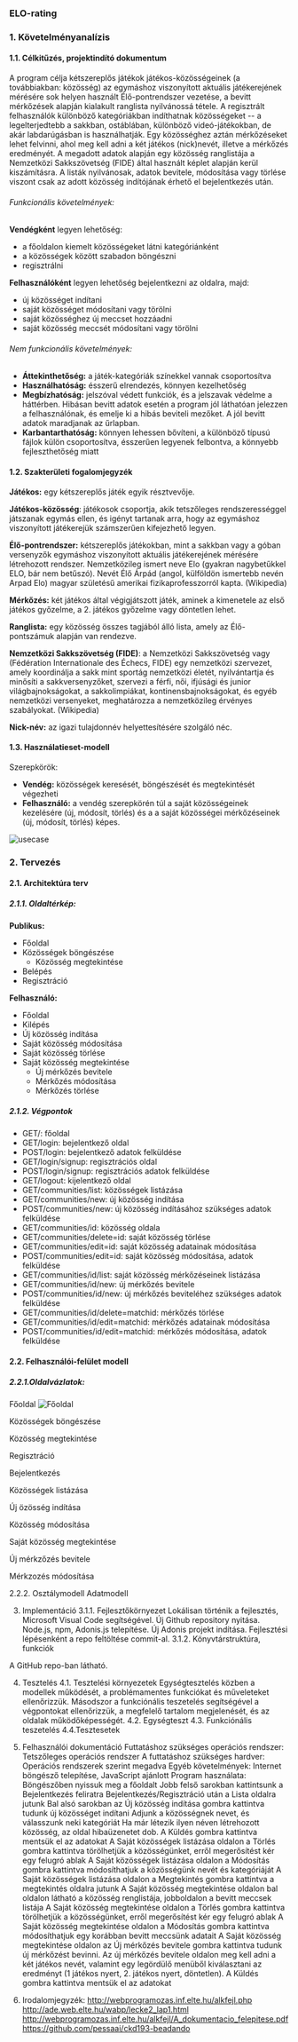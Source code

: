 ### ELO-rating

### 1. Követelményanalízis
#### 1.1. Célkitűzés, projektindító dokumentum
A program célja kétszereplős játékok játékos-közösségeinek (a továbbiakban: közösség) az egymáshoz viszonyított aktuális játékerejének mérésére sok helyen használt Élő-pontrendszer vezetése, a bevitt mérkőzések alapján kialakult ranglista nyilvánossá tétele. A regisztrált felhasználók különböző kategóriákban indíthatnak közösségeket -- a legelterjedtebb a sakkban, ostáblában, különböző videó-játékokban, de akár labdarúgásban is használhatják. Egy közösséghez aztán mérkőzéseket lehet felvinni, ahol meg kell adni a két játékos (nick)nevét, illetve a mérkőzés eredményét. A megadott adatok alapján egy közösség ranglistája a Nemzetközi Sakkszövetség (FIDE) által használt képlet alapján kerül kiszámításra. A listák nyilvánosak, adatok bevitele, módosítása vagy törlése viszont csak az adott közösség indítójának érhető el bejelentkezés után.
###### Funkcionális követelmények:
**Vendégként** legyen lehetőség:
* a főoldalon kiemelt közösségeket látni kategóriánként
* a közösségek között szabadon böngészni
* regisztrálni

**Felhasználóként** legyen lehetőség bejelentkezni az oldalra, majd:
* új közösséget indítani
* saját közösséget módosítani vagy törölni
* saját közösséghez új meccset hozzáadni
* saját közösség meccsét módosítani vagy törölni

###### Nem funkcionális követelmények:
* **Áttekinthetőség:** a játék-kategóriák színekkel vannak csoportosítva
* **Használhatóság:** ésszerű elrendezés, könnyen kezelhetőség
* **Megbízhatóság:** jelszóval védett funkciók, és a jelszavak védelme a háttérben. Hibásan bevitt adatok esetén a program jól láthatóan jelezzen a felhasználónak, és emelje ki a hibás beviteli mezőket. A jól bevitt adatok maradjanak az űrlapban.
* **Karbantarthatóság:** könnyen lehessen bővíteni, a különböző típusú fájlok külön csoportosítva, ésszerűen legyenek felbontva, a könnyebb fejleszthetőség miatt


#### 1.2. Szakterületi fogalomjegyzék
**Játékos:** egy kétszereplős játék egyik résztvevője.

**Játékos-közösség**: játékosok csoportja, akik tetszőleges rendszerességgel játszanak egymás ellen, és igényt tartanak arra, hogy az egymáshoz viszonyított játékerejük számszerűen kifejezhető legyen.

**Élő-pontrendszer:** kétszereplős játékokban, mint a sakkban vagy a góban versenyzők egymáshoz viszonyított aktuális játékerejének mérésére létrehozott rendszer.
Nemzetközileg ismert neve Elo (gyakran nagybetűkkel ELO, bár nem betűszó). Nevét Élő Árpád (angol, külföldön ismertebb nevén Arpad Elo) magyar születésű amerikai fizikaprofesszorról kapta. (Wikipedia)

**Mérkőzés:** két játékos által végigjátszott játék, aminek a kimenetele az első játékos győzelme, a 2. játékos győzelme vagy döntetlen lehet.

**Ranglista:** egy közösség összes tagjából álló lista, amely az Élő-pontszámuk alapján van rendezve.

**Nemzetközi Sakkszövetség (FIDE)**: a Nemzetközi Sakkszövetség vagy (Fédération Internationale des Échecs, FIDE) egy nemzetközi szervezet, amely koordinálja a sakk mint sportág nemzetközi életét, nyilvántartja és minősíti a sakkversenyzőket, szervezi a férfi, női, ifjúsági és junior világbajnokságokat, a sakkolimpiákat, kontinensbajnokságokat, és egyéb nemzetközi versenyeket, meghatározza a nemzetközileg érvényes szabályokat. (Wikipedia)

**Nick-név:** az igazi tulajdonnév helyettesítésére szolgáló néc.


#### 1.3. Használatieset-modell

Szerepkörök:

* **Vendég:** közösségek keresését, böngészését és megtekintését végezheti
* **Felhasználó:** a vendég szerepkörén túl a saját közösségeinek kezelésére (új, módosít, törlés) és a a saját közösségei mérkőzéseinek (új, módosít, törlés) képes. 


![usecase](/images/usecase.png "usecase")



### 2. Tervezés
#### 2.1. Architektúra terv
##### 2.1.1. Oldaltérkép:

**Publikus:**

* Főoldal
* Közösségek böngészése
	* Közösség megtekintése
* Belépés
* Regisztráció

**Felhasználó:**

- Főoldal
- Kilépés
- Új közösség indítása
- Saját közösség módosítása
- Saját közösség törlése
- Saját közösség megtekintése
	- Új mérkőzés bevitele
	- Mérkőzés módosítása
	- Mérkőzés törlése

##### 2.1.2. Végpontok
- GET/: főoldal
- GET/login: bejelentkező oldal
- POST/login: bejelentkező adatok felküldése
- GET/login/signup: regisztrációs oldal
- POST/login/signup: regisztrációs adatok felküldése
- GET/logout: kijelentkező oldal
- GET/communities/list: közösségek listázása
- GET/communities/new: új közösség indítása
- POST/communities/new: új közösség indításához szükséges adatok felküldése
- GET/communities/id: közösség oldala
- GET/communities/delete=id: saját közösség törlése
- GET/communities/edit=id: saját közösség adatainak módosítása
- POST/communities/edit=id: saját közösség módosítása, adatok felküldése
- GET/communities/id/list: saját közösség mérkőzéseinek listázása
- GET/communities/id/new: új mérkőzés bevitele
- POST/communities/id/new: új mérkőzés beviteléhez szükséges adatok felküldése
- GET/communities/id/delete=matchid: mérkőzés törlése
- GET/communities/id/edit=matchid: mérkőzés adatainak módosítása
- POST/communities/id/edit=matchid: mérkőzés módosítása, adatok felküldése

#### 2.2. Felhasználói-felület modell
##### 2.2.1.Oldalvázlatok:
Főoldal
![Főoldal](/images/Főoldal.png "Főoldal")

Közösségek böngészése



Közösség megtekintése




Regisztráció





Bejelentkezés


Közösségek listázása





Új özösség indítása


Közösség módosítása





Saját közösség megtekintése


Új mérkzőzés bevitele




Mérkzozés módosítása




2.2.2. Osztálymodell
Adatmodell



3. Implementáció
3.1.1. Fejlesztőkörnyezet
Lokálisan történik a fejlesztés, Microsoft Visual Code segítségével.
Új Github repository nyitása.
Node.js, npm, Adonis.js telepítése.
Új Adonis projekt indítása.
Fejlesztési lépésenként a repo feltöltése commit-al.
3.1.2. Könyvtárstruktúra, funkciók

A GitHub repo-ban látható.

4. Tesztelés
4.1. Tesztelési környezetek
Egységtesztelés közben a modellek működését, a problémamentes funkciókat és műveleteket ellenőrizzük. Másodszor a funkciónális teszetelés segítségével a végpontokat ellenőrizzük, a megfelelő tartalom megjelenését, és az oldalak működőképességét.
4.2. Egységteszt
4.3. Funkciónális teszetelés
4.4.Tesztesetek

5. Felhasználói dokumentáció
Futtatáshoz szükséges operációs rendszer: Tetszőleges operációs rendszer
A futtatáshoz szükséges hardver: Operációs rendszerek szerint megadva
Egyéb követelmények: Internet böngésző telepítése, JavaScript ajánlott
Program használata:
Böngészőben nyissuk meg a főoldalt
Jobb felső sarokban kattintsunk a Bejelentkezés feliratra
Bejelentkezés/Regisztráció után a Lista oldalra jutunk
Bal alsó sarokban az Új közösség indítása gombra kattintva tudunk új közösséget indítani
Adjunk a közösségnek nevet, és válasszunk neki kategóriát
Ha már létezik ilyen néven létrehozott közösség, az oldal hibaüzenetet dob.
A Küldés gombra kattintva mentsük el az adatokat
A Saját közösségek listázása oldalon a Törlés gombra kattintva törölhetjük a közösségünket, erről megerősítést kér egy felugró ablak
A Saját közösségek listázása oldalon a Módosítás gombra kattintva módosíthatjuk a közösségünk nevét és kategóriáját
A Saját közösségek listázása oldalon a Megtekintés gombra kattintva a megtekintés oldalra jutunk
A Saját közösség megtekintése oldalon bal oldalon látható a közösség renglistája, jobboldalon a bevitt meccsek listája
A Saját közösség megtekintése oldalon a Törlés gombra kattintva törölhetjük a közösségünket, erről megerősítést kér egy felugró ablak
A Saját közösség megtekintése oldalon a Módosítás gombra kattintva módosíthatjuk egy korábban bevitt meccsünk adatait
A Saját közösség megtekintése oldalon az Új mérkőzés bevitele gombra kattintva tudunk új mérkőzést bevinni.
Az új mérkőzés bevitele oldalon meg kell adni a két játékos nevét, valamint egy legördülő menüből kiválasztani az eredményt (1 játékos nyert, 2. játékos nyert, döntetlen). 
A Küldés gombra kattintva mentsük el az adatokat

6. Irodalomjegyzék:
http://webprogramozas.inf.elte.hu/alkfejl.php
http://ade.web.elte.hu/wabp/lecke2_lap1.html
http://webprogramozas.inf.elte.hu/alkfejl/A_dokumentacio_felepitese.pdf
https://github.com/pessaai/ckd193-beadando
